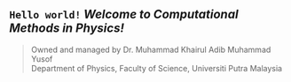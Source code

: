## `Hello world!` _Welcome to Computational Methods in Physics!_
> Owned and managed by Dr. Muhammad Khairul Adib Muhammad Yusof\
> Department of Physics, Faculty of Science, Universiti Putra Malaysia
